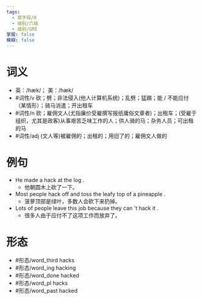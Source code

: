 ```yaml
---
tags:
  - 首字母/H
  - 级别/六级
  - 级别/GRE
掌握: false
模糊: false
---
```

# 词义
- 英：/hæk/； 美：/hæk/
- #词性/v  砍；劈；非法侵入(他人计算机系统)；乱劈；猛踢；能 / 不能应付（某情形）；骑马消遣；开出租车
- #词性/n  砍；雇佣文人(尤指廉价受雇撰写报纸庸俗文章者)；出租车；(受雇于组织，尤其是政客)从事艰苦乏味工作的人；供人骑的马；杂务人员；可出租的马
- #词性/adj  (文人等)被雇佣的；出租的；用旧了的；雇佣文人做的
# 例句
- He made a hack at the log .
	- 他朝圆木上砍了一下。
- Most people hack off and toss the leafy top of a pineapple .
	- 菠萝顶部是绿叶，多数人会砍下来扔掉。
- Lots of people leave this job because they can 't hack it .
	- 很多人由于应付不了这项工作而放弃了。
# 形态
- #形态/word_third hacks
- #形态/word_ing hacking
- #形态/word_done hacked
- #形态/word_pl hacks
- #形态/word_past hacked

